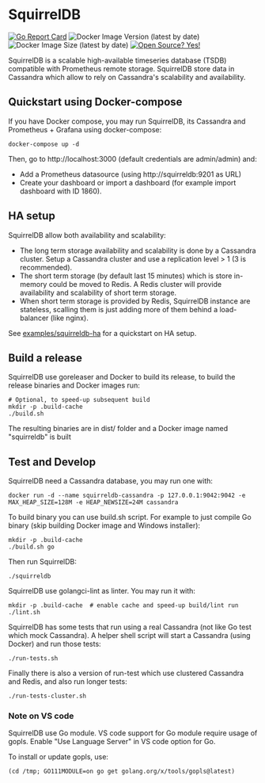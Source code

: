 # SquirrelDB

[![Go Report Card](https://goreportcard.com/badge/github.com/bleemeo/squirreldb)](https://goreportcard.com/report/github.com/bleemeo/squirreldb)
![Docker Image Version (latest by date)](https://img.shields.io/docker/v/bleemeo/squirreldb)
![Docker Image Size (latest by date)](https://img.shields.io/docker/image-size/bleemeo/squirreldb)
[![Open Source? Yes!](https://badgen.net/badge/Open%20Source%20%3F/Yes%21/blue?icon=github)](https://github.com/bleemeo/squirreldb/)

SquirrelDB is a scalable high-available timeseries database (TSDB) compatible with Prometheus remote storage.
SquirrelDB store data in Cassandra which allow to rely on Cassandra's scalability and availability.


## Quickstart using Docker-compose

If you have Docker compose, you may run SquirrelDB, its Cassandra and Prometheus + Grafana
using docker-compose:

```
docker-compose up -d
```

Then, go to http://localhost:3000 (default credentials are admin/admin) and:

* Add a Prometheus datasource (using http://squirreldb:9201 as URL)
* Create your dashboard or import a dashboard (for example import dashboard with ID 1860).


## HA setup

SquirrelDB allow both availability and scalability:

* The long term storage availability and scalability is done by a Cassandra cluster. Setup
  a Cassandra cluster and use a replication level > 1 (3 is recommended).
* The short term storage (by default last 15 minutes) which is store in-memory could be
  moved to Redis.
  A Redis cluster will provide availability and scalability of short term storage.
* When short term storage is provided by Redis, SquirrelDB instance are stateless,
  scalling them is just adding more of them behind a load-balancer (like nginx).

See [examples/squirreldb-ha](./examples/squirreldb_ha/) for a quickstart on HA setup.


## Build a release

SquirrelDB use goreleaser and Docker to build its release, to build the release binaries
and Docker images run:

```
# Optional, to speed-up subsequent build
mkdir -p .build-cache
./build.sh
```

The resulting binaries are in dist/ folder and a Docker image named "squirreldb" is built


## Test and Develop

SquirrelDB need a Cassandra database, you may run one with:

```
docker run -d --name squirreldb-cassandra -p 127.0.0.1:9042:9042 -e MAX_HEAP_SIZE=128M -e HEAP_NEWSIZE=24M cassandra
```

To build binary you can use build.sh script. For example to just
compile Go binary (skip building Docker image and Windows installer):
```
mkdir -p .build-cache
./build.sh go
```

Then run SquirrelDB:

```
./squirreldb
```

SquirrelDB use golangci-lint as linter. You may run it with:
```
mkdir -p .build-cache  # enable cache and speed-up build/lint run
./lint.sh
```

SquirrelDB has some tests that run using a real Cassandra (not like Go test which
mock Cassandra). A helper shell script will start a Cassandra (using Docker) and run
those tests:
```
./run-tests.sh
```

Finally there is also a version of run-test which use clustered Cassandra and Redis,
and also run longer tests:
```
./run-tests-cluster.sh
```

### Note on VS code

SquirrelDB use Go module. VS code support for Go module require usage of gopls.
Enable "Use Language Server" in VS code option for Go.

To install or update gopls, use:

```
(cd /tmp; GO111MODULE=on go get golang.org/x/tools/gopls@latest)
```
